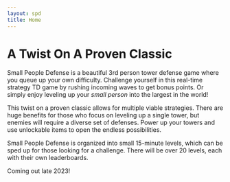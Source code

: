 ```yaml
---
layout: spd
title: Home
---
```


# A Twist On A Proven Classic

Small People Defense is a beautiful 3rd person tower defense game where you queue up your own difficulty. Challenge yourself in this real-time strategy TD game by rushing incoming waves to get bonus points. Or simply enjoy leveling up your *small person* into the largest in the world!

This twist on a proven classic allows for multiple viable strategies. There are huge benefits for those who focus on leveling up a single tower, but enemies will require a diverse set of defenses. Power up your towers and use unlockable items to open the endless possibilities. 

Small People Defense is organized into small 15-minute levels, which can be sped up for those looking for a challenge. There will be over 20 levels, each with their own leaderboards. 

Coming out late 2023!
